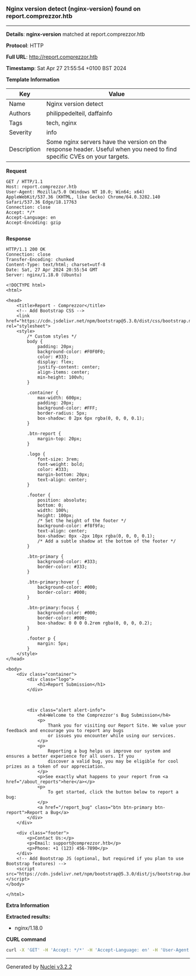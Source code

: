 ### Nginx version detect (nginx-version) found on report.comprezzor.htb

----
**Details**: **nginx-version** matched at report.comprezzor.htb

**Protocol**: HTTP

**Full URL**: http://report.comprezzor.htb

**Timestamp**: Sat Apr 27 21:55:54 +0100 BST 2024

**Template Information**

| Key | Value |
| --- | --- |
| Name | Nginx version detect |
| Authors | philippedelteil, daffainfo |
| Tags | tech, nginx |
| Severity | info |
| Description | Some nginx servers have the version on the response header. Useful when you need to find specific CVEs on your targets. |

**Request**
```http
GET / HTTP/1.1
Host: report.comprezzor.htb
User-Agent: Mozilla/5.0 (Windows NT 10.0; Win64; x64) AppleWebKit/537.36 (KHTML, like Gecko) Chrome/64.0.3282.140 Safari/537.36 Edge/18.17763
Connection: close
Accept: */*
Accept-Language: en
Accept-Encoding: gzip


```

**Response**
```http
HTTP/1.1 200 OK
Connection: close
Transfer-Encoding: chunked
Content-Type: text/html; charset=utf-8
Date: Sat, 27 Apr 2024 20:55:54 GMT
Server: nginx/1.18.0 (Ubuntu)

<!DOCTYPE html>
<html>

<head>
    <title>Report - Comprezzor</title>
    <!-- Add Bootstrap CSS -->
    <link href="https://cdn.jsdelivr.net/npm/bootstrap@5.3.0/dist/css/bootstrap.min.css" rel="stylesheet">
    <style>
        /* Custom styles */
        body {
            padding: 20px;
            background-color: #F0F0F0;
            color: #333;
            display: flex;
            justify-content: center;
            align-items: center;
            min-height: 100vh;
        }

        .container {
            max-width: 600px;
            padding: 20px;
            background-color: #FFF;
            border-radius: 5px;
            box-shadow: 0 2px 6px rgba(0, 0, 0, 0.1);
        }

        .btn-report {
            margin-top: 20px;
        }

        .logo {
            font-size: 3rem;
            font-weight: bold;
            color: #333;
            margin-bottom: 20px;
            text-align: center;
        }

        .footer {
            position: absolute;
            bottom: 0;
            width: 100%;
            height: 100px;
            /* Set the height of the footer */
            background-color: #f8f9fa;
            text-align: center;
            box-shadow: 0px -2px 10px rgba(0, 0, 0, 0.1);
            /* Add a subtle shadow at the bottom of the footer */
        }

        .btn-primary {
            background-color: #333;
            border-color: #333;
        }

        .btn-primary:hover {
            background-color: #000;
            border-color: #000;
        }

        .btn-primary:focus {
            background-color: #000;
            border-color: #000;
            box-shadow: 0 0 0 0.2rem rgba(0, 0, 0, 0.2);
        }

        .footer p {
            margin: 5px;
        }
    </style>
</head>

<body>
    <div class="container">
        <div class="logo">
            <h1>Report Submission</h1>
        </div>
        
        
        
        <div class="alert alert-info">
            <h4>Welcome to the Comprezzor's Bug Submission</h4>
            <p>
                Thank you for visiting our Report Site. We value your feedback and encourage you to report any bugs
                or issues you encounter while using our services.
            </p>
            <p>
                Reporting a bug helps us improve our system and ensures a better experience for all users. If you
                discover a valid bug, you may be eligible for cool prizes as a token of our appreciation.
            </p>
            <p>See exactly what happens to your report from <a href="/about_reports">here</a></p>
            <p>
                To get started, click the button below to report a bug:
            </p>
            <a href="/report_bug" class="btn btn-primary btn-report">Report a Bug</a>
        </div>
    </div>

    <div class="footer">
        <p>Contact Us:</p>
        <p>Email: support@comprezzor.htb</p>
        <p>Phone: +1 (123) 456-7890</p>
    </div>
    <!-- Add Bootstrap JS (optional, but required if you plan to use Bootstrap features) -->
    <script src="https://cdn.jsdelivr.net/npm/bootstrap@5.3.0/dist/js/bootstrap.bundle.min.js"></script>
</body>

</html>
```

**Extra Information**

**Extracted results:**

- nginx/1.18.0



**CURL command**
```sh
curl -X 'GET' -H 'Accept: */*' -H 'Accept-Language: en' -H 'User-Agent: Mozilla/5.0 (Windows NT 10.0; Win64; x64) AppleWebKit/537.36 (KHTML, like Gecko) Chrome/64.0.3282.140 Safari/537.36 Edge/18.17763' 'http://report.comprezzor.htb'
```

----

Generated by [Nuclei v3.2.2](https://github.com/projectdiscovery/nuclei)